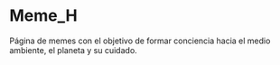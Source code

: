 # Meme_H

Página de memes con el objetivo de formar conciencia hacia el medio ambiente, el planeta y su cuidado.
